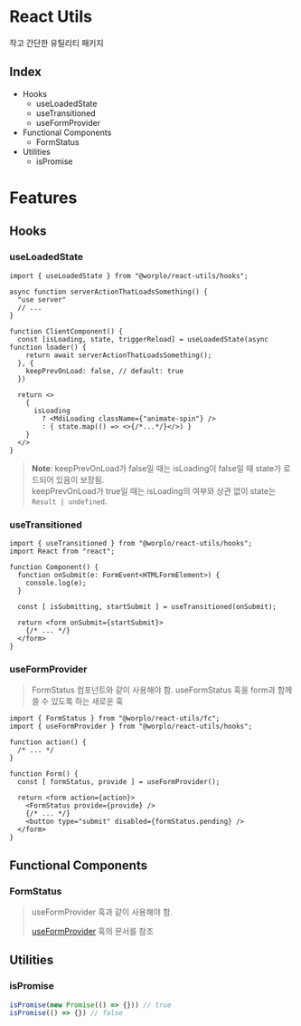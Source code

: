 # React Utils

작고 간단한 유틸리티 패키지

## Index

* Hooks
  * useLoadedState
  * useTransitioned
  * useFormProvider
* Functional Components
  * FormStatus
* Utilities
  * isPromise

# Features

## Hooks

### useLoadedState

```tsx
import { useLoadedState } from "@worplo/react-utils/hooks";

async function serverActionThatLoadsSomething() {
  "use server"
  // ...
}

function ClientComponent() {
  const [isLoading, state, triggerReload] = useLoadedState(async function loader() {
    return await serverActionThatLoadsSomething();
  }, {
    keepPrevOnLoad: false, // default: true
  })
  
  return <>
    {
      isLoading 
        ? <MdiLoading className={"animate-spin"} />
        : { state.map(() => <>{/*...*/}</>) }
    }
  </>
}
```

> **Note**: keepPrevOnLoad가 false일 때는 isLoading이 false일 때 state가 로드되어 있음이 보장됨.  
> keepPrevOnLoad가 true일 때는 isLoading의 여부와 상관 없이 state는 `Result | undefined`.


### useTransitioned

```tsx
import { useTransitioned } from "@worplo/react-utils/hooks";
import React from "react";

function Component() {
  function onSubmit(e: FormEvent<HTMLFormElement>) {
    console.log(e);
  }

  const [ isSubmitting, startSubmit ] = useTransitioned(onSubmit);
  
  return <form onSubmit={startSubmit}>
    {/* ... */}
  </form>
}
```


### useFormProvider

> FormStatus 컴포넌트와 같이 사용해야 함. useFormStatus 훅을 form과 함께 쓸 수 있도록 하는 새로운 훅

```tsx
import { FormStatus } from "@worplo/react-utils/fc";
import { useFormProvider } from "@worplo/react-utils/hooks";

function action() {
  /* ... */
}

function Form() {
  const [ formStatus, provide ] = useFormProvider();
  
  return <form action={action}>
    <FormStatus provide={provide} />
    {/* ... */}
    <button type="submit" disabled={formStatus.pending} />
  </form>
}
```

## Functional Components

### FormStatus

> useFormProvider 훅과 같이 사용해야 함.
> 
> [useFormProvider](#useformprovider) 훅의 문서를 참조

## Utilities

### isPromise

```ts
isPromise(new Promise(() => {})) // true
isPromise(() => {}) // false
```